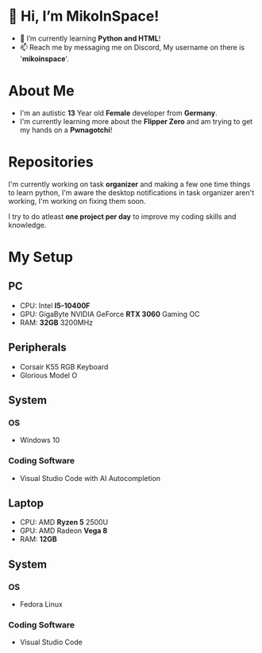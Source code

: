 # 👋 Hi, I’m MikoInSpace!
- 🌱 I’m currently learning __Python and HTML__!
- 📫 Reach me by messaging me on Discord, My username on there is '**mikoinspace**'.

# About Me
- I'm an autistic **13** Year old __Female__ developer from __Germany__.
- I'm currently learning more about the __Flipper Zero__ and am trying to get my hands on a __Pwnagotchi__!

# Repositories

I'm currently working on task __organizer__ and making a few one time things to learn python, I'm aware the desktop notifications in task organizer aren't working, I'm working on fixing them soon.

I try to do atleast __one project per day__ to improve my coding skills and knowledge.

# My Setup
## PC
- CPU: Intel __I5-10400F__
- GPU: GigaByte NVIDIA GeForce __RTX 3060__ Gaming OC
- RAM: __32GB__ 3200MHz

## Peripherals
- Corsair K55 RGB Keyboard
- Glorious Model O

## System
### OS
- Windows 10
### Coding Software
- Visual Studio Code with AI Autocompletion

## Laptop
- CPU: AMD __Ryzen 5__ 2500U
- GPU: AMD Radeon __Vega 8__
- RAM: __12GB__

## System
### OS
- Fedora Linux
### Coding Software
- Visual Studio Code
  
